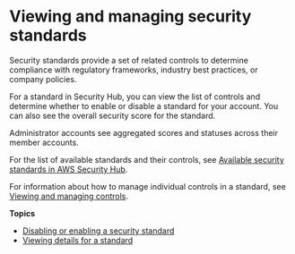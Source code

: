 # Viewing and managing security standards<a name="standards-view-manage"></a>

Security standards provide a set of related controls to determine compliance with regulatory frameworks, industry best practices, or company policies\.

For a standard in Security Hub, you can view the list of controls and determine whether to enable or disable a standard for your account\. You can also see the overall security score for the standard\.

Administrator accounts see aggregated scores and statuses across their member accounts\.

For the list of available standards and their controls, see [Available security standards in AWS Security Hub](standards-available.md)\.

For information about how to manage individual controls in a standard, see [Viewing and managing controls](controls-view-manage.md)\.

**Topics**
+ [Disabling or enabling a security standard](securityhub-standards-enable-disable.md)
+ [Viewing details for a standard](securityhub-standards-view-controls.md)